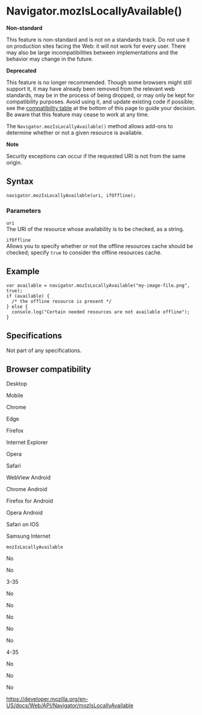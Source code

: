 Navigator.mozIsLocallyAvailable()
=================================

**Non-standard**

This feature is non-standard and is not on a standards track. Do not use it on production sites facing the Web: it will not work for every user. There may also be large incompatibilities between implementations and the behavior may change in the future.

**Deprecated**

This feature is no longer recommended. Though some browsers might still support it, it may have already been removed from the relevant web standards, may be in the process of being dropped, or may only be kept for compatibility purposes. Avoid using it, and update existing code if possible; see the [compatibility table](#browser_compatibility) at the bottom of this page to guide your decision. Be aware that this feature may cease to work at any time.

The `Navigator.mozIsLocallyAvailable()` method allows add-ons to determine whether or not a given resource is available.

**Note**

Security exceptions can occur if the requested URI is not from the same origin.

Syntax
------

    navigator.mozIsLocallyAvailable(uri, ifOffline);

### Parameters

`uri`  
The URI of the resource whose availability is to be checked, as a string.

`ifOffline`  
Allows you to specify whether or not the offline resources cache should be checked; specify `true` to consider the offline resources cache.

Example
-------

    var available = navigator.mozIsLocallyAvailable("my-image-file.png", true);
    if (available) {
      /* the offline resource is present */
    } else {
      console.log("Certain needed resources are not available offline");
    }

Specifications
--------------

Not part of any specifications.

Browser compatibility
---------------------

Desktop

Mobile

Chrome

Edge

Firefox

Internet Explorer

Opera

Safari

WebView Android

Chrome Android

Firefox for Android

Opera Android

Safari on IOS

Samsung Internet

`mozIsLocallyAvailable`

No

No

3-35

No

No

No

No

No

4-35

No

No

No

<a href="https://developer.mozilla.org/en-US/docs/Web/API/Navigator/mozIsLocallyAvailable" class="_attribution-link">https://developer.mozilla.org/en-US/docs/Web/API/Navigator/mozIsLocallyAvailable</a>
